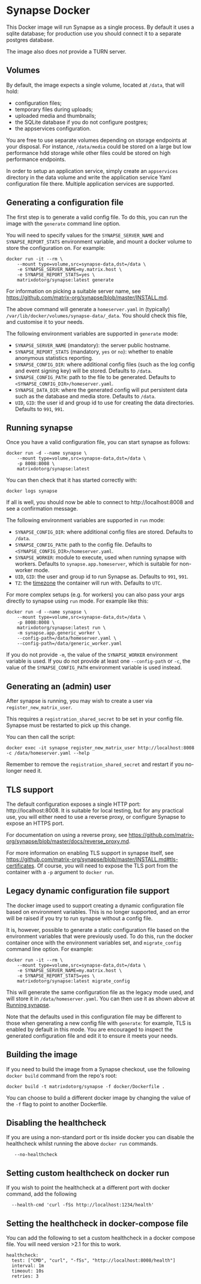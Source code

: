 # Synapse Docker

This Docker image will run Synapse as a single process. By default it uses a
sqlite database; for production use you should connect it to a separate
postgres database.

The image also does *not* provide a TURN server.

## Volumes

By default, the image expects a single volume, located at ``/data``, that will hold:

* configuration files;
* temporary files during uploads;
* uploaded media and thumbnails;
* the SQLite database if you do not configure postgres;
* the appservices configuration.

You are free to use separate volumes depending on storage endpoints at your
disposal. For instance, ``/data/media`` could be stored on a large but low
performance hdd storage while other files could be stored on high performance
endpoints.

In order to setup an application service, simply create an ``appservices``
directory in the data volume and write the application service Yaml
configuration file there. Multiple application services are supported.

## Generating a configuration file

The first step is to generate a valid config file. To do this, you can run the
image with the `generate` command line option.

You will need to specify values for the `SYNAPSE_SERVER_NAME` and
`SYNAPSE_REPORT_STATS` environment variable, and mount a docker volume to store
the configuration on. For example:

```
docker run -it --rm \
    --mount type=volume,src=synapse-data,dst=/data \
    -e SYNAPSE_SERVER_NAME=my.matrix.host \
    -e SYNAPSE_REPORT_STATS=yes \
    matrixdotorg/synapse:latest generate
```

For information on picking a suitable server name, see
https://github.com/matrix-org/synapse/blob/master/INSTALL.md.

The above command will generate a `homeserver.yaml` in (typically)
`/var/lib/docker/volumes/synapse-data/_data`. You should check this file, and
customise it to your needs.

The following environment variables are supported in `generate` mode:

* `SYNAPSE_SERVER_NAME` (mandatory): the server public hostname.
* `SYNAPSE_REPORT_STATS` (mandatory, `yes` or `no`): whether to enable
  anonymous statistics reporting.
* `SYNAPSE_CONFIG_DIR`: where additional config files (such as the log config
  and event signing key) will be stored. Defaults to `/data`.
* `SYNAPSE_CONFIG_PATH`: path to the file to be generated. Defaults to
  `<SYNAPSE_CONFIG_DIR>/homeserver.yaml`.
* `SYNAPSE_DATA_DIR`: where the generated config will put persistent data
  such as the database and media store. Defaults to `/data`.
* `UID`, `GID`: the user id and group id to use for creating the data
  directories. Defaults to `991`, `991`.

## Running synapse

Once you have a valid configuration file, you can start synapse as follows:

```
docker run -d --name synapse \
    --mount type=volume,src=synapse-data,dst=/data \
    -p 8008:8008 \
    matrixdotorg/synapse:latest
```

You can then check that it has started correctly with:

```
docker logs synapse
```

If all is well, you should now be able to connect to http://localhost:8008 and
see a confirmation message.

The following environment variables are supported in `run` mode:

* `SYNAPSE_CONFIG_DIR`: where additional config files are stored. Defaults to
  `/data`.
* `SYNAPSE_CONFIG_PATH`: path to the config file. Defaults to
  `<SYNAPSE_CONFIG_DIR>/homeserver.yaml`.
* `SYNAPSE_WORKER`: module to execute, used when running synapse with workers.
   Defaults to `synapse.app.homeserver`, which is suitable for non-worker mode.
* `UID`, `GID`: the user and group id to run Synapse as. Defaults to `991`, `991`.
* `TZ`: the [timezone](https://en.wikipedia.org/wiki/List_of_tz_database_time_zones) the container will run with. Defaults to `UTC`.

For more complex setups (e.g. for workers) you can also pass your args directly to synapse using `run` mode. For example like this:

```
docker run -d --name synapse \
    --mount type=volume,src=synapse-data,dst=/data \
    -p 8008:8008 \
    matrixdotorg/synapse:latest run \
    -m synapse.app.generic_worker \
    --config-path=/data/homeserver.yaml \
    --config-path=/data/generic_worker.yaml
```

If you do not provide `-m`, the value of the `SYNAPSE_WORKER` environment variable is used. If you do not provide at least one `--config-path` or `-c`, the value of the `SYNAPSE_CONFIG_PATH` environment variable is used instead.

## Generating an (admin) user

After synapse is running, you may wish to create a user via `register_new_matrix_user`.

This requires a `registration_shared_secret` to be set in your config file. Synapse
must be restarted to pick up this change.

You can then call the script:

```
docker exec -it synapse register_new_matrix_user http://localhost:8008 -c /data/homeserver.yaml --help
```

Remember to remove the `registration_shared_secret` and restart if you no-longer need it.

## TLS support

The default configuration exposes a single HTTP port: http://localhost:8008. It
is suitable for local testing, but for any practical use, you will either need
to use a reverse proxy, or configure Synapse to expose an HTTPS port.

For documentation on using a reverse proxy, see
https://github.com/matrix-org/synapse/blob/master/docs/reverse_proxy.md.

For more information on enabling TLS support in synapse itself, see
https://github.com/matrix-org/synapse/blob/master/INSTALL.md#tls-certificates. Of
course, you will need to expose the TLS port from the container with a `-p`
argument to `docker run`.

## Legacy dynamic configuration file support

The docker image used to support creating a dynamic configuration file based
on environment variables. This is no longer supported, and an error will be
raised if you try to run synapse without a config file.

It is, however, possible to generate a static configuration file based on
the environment variables that were previously used. To do this, run the docker
container once with the environment variables set, and `migrate_config`
command line option. For example:

```
docker run -it --rm \
    --mount type=volume,src=synapse-data,dst=/data \
    -e SYNAPSE_SERVER_NAME=my.matrix.host \
    -e SYNAPSE_REPORT_STATS=yes \
    matrixdotorg/synapse:latest migrate_config
```

This will generate the same configuration file as the legacy mode used, and
will store it in `/data/homeserver.yaml`. You can then use it as shown above at
[Running synapse](#running-synapse).

Note that the defaults used in this configuration file may be different to
those when generating a new config file with `generate`: for example, TLS is
enabled by default in this mode. You are encouraged to inspect the generated
configuration file and edit it to ensure it meets your needs.

## Building the image

If you need to build the image from a Synapse checkout, use the following `docker
 build` command from the repo's root:

```
docker build -t matrixdotorg/synapse -f docker/Dockerfile .
```

You can choose to build a different docker image by changing the value of the `-f` flag to
point to another Dockerfile.

## Disabling the healthcheck

If you are using a non-standard port or tls inside docker you can disable the healthcheck
whilst running the above `docker run` commands. 

```
   --no-healthcheck
```
## Setting custom healthcheck on docker run

If you wish to point the healthcheck at a different port with docker command, add the following

```
  --health-cmd 'curl -fSs http://localhost:1234/health'
```

## Setting the healthcheck in docker-compose file

You can add the following to set a custom healthcheck in a docker compose file.
You will need version >2.1 for this to work. 

```
healthcheck:
  test: ["CMD", "curl", "-fSs", "http://localhost:8008/health"]
  interval: 1m
  timeout: 10s
  retries: 3
```
